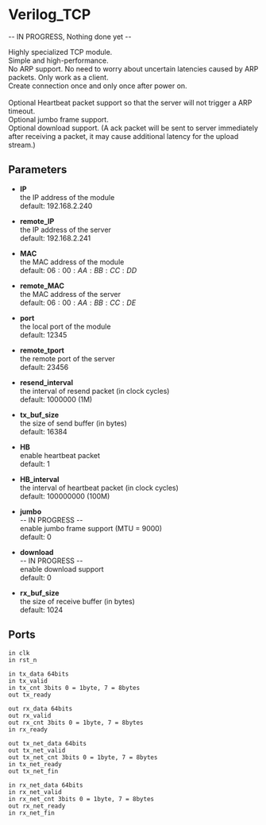 # Verilog_TCP

-- IN PROGRESS, Nothing done yet --

Highly specialized TCP module.\
Simple and high-performance.\
No ARP support. No need to worry about uncertain latencies caused by ARP packets.
Only work as a client.\
Create connection once and only once after power on.\
\
Optional Heartbeat packet support so that the server will not trigger a ARP timeout.\
Optional jumbo frame support.\
Optional download support. (A ack packet will be sent to server immediately after receiving a packet, it may cause additional latency for the upload stream.)

## Parameters

- **IP** \
    the IP address of the module \
    default: $192.168.2.240$
- **remote_IP** \
    the IP address of the server \
    default: $192.168.2.241$
- **MAC** \
    the MAC address of the module \
    default: $06:00:AA:BB:CC:DD$
- **remote_MAC** \
    the MAC address of the server \
    default: $06:00:AA:BB:CC:DE$
- **port** \
    the local port of the module \
    default: $12345$
- **remote_tport** \
    the remote port of the server \
    default: $23456$

- **resend_interval** \
    the interval of resend packet (in clock cycles) \
    default: $1000000$ (1M)

- **tx_buf_size** \
    the size of send buffer (in bytes) \
    default: $16384$

- **HB** \
    enable heartbeat packet \
    default: $1$

- **HB_interval** \
    the interval of heartbeat packet (in clock cycles) \
    default: $100000000$ (100M)

- **jumbo** \
    -- IN PROGRESS -- \
    enable jumbo frame support (MTU = 9000) \
    default: $0$

- **download** \
    -- IN PROGRESS -- \
    enable download support \
    default: $0$

- **rx_buf_size** \
    the size of receive buffer (in bytes) \
    default: $1024$

## Ports

```plaintext
in clk 
in rst_n 

in tx_data 64bits 
in tx_valid 
in tx_cnt 3bits 0 = 1byte, 7 = 8bytes
out tx_ready

out rx_data 64bits
out rx_valid
out rx_cnt 3bits 0 = 1byte, 7 = 8bytes
in rx_ready

out tx_net_data 64bits
out tx_net_valid
out tx_net_cnt 3bits 0 = 1byte, 7 = 8bytes
in tx_net_ready
out tx_net_fin

in rx_net_data 64bits
in rx_net_valid
in rx_net_cnt 3bits 0 = 1byte, 7 = 8bytes
out rx_net_ready
in rx_net_fin
```
